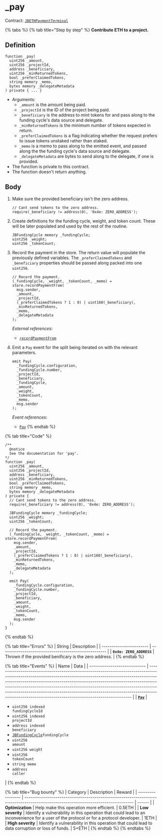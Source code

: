 # \_pay

Contract: [`JBETHPaymentTerminal`](../)​‌

{% tabs %}
{% tab title="Step by step" %}
**Contribute ETH to a project.**

## Definition

```solidity
function _pay(
  uint256 _amount,
  uint256 _projectId,
  address _beneficiary,
  uint256 _minReturnedTokens,
  bool _preferClaimedTokens,
  string memory _memo,
  bytes memory _delegateMetadata
) private { ... }
```

* Arguments:
  * `_amount` is the amount being paid.
  * `_projectId` is the ID of the project being paid.
  * `_beneficiary` is the address to mint tokens for and pass along to the funding cycle's data source and delegate.
  * `_minReturnedTokens` is the minimum number of tokens expected in return.
  * `_preferClaimedTokens` is a flag indicating whether the request prefers to issue tokens unstaked rather than staked.
  * `_memo` is a memo to pass along to the emitted event, and passed along the the funding cycle's data source and delegate.
  * `_delegateMetadata` are bytes to send along to the delegate, if one is provided.
* The function is private to this contract.
* The function doesn't return anything.

## Body

1.  Make sure the provided beneficiary isn't the zero address.

    ```solidity
    // Cant send tokens to the zero address.
    require(_beneficiary != address(0), '0x4e: ZERO_ADDRESS');
    ```
2.  Create definitions for the funding cycle, weight, and token count. These will be later populated and used by the rest of the routine.

    ```solidity
    JBFundingCycle memory _fundingCycle;
    uint256 _weight;
    uint256 _tokenCount;
    ```
3.  Record the payment in the store. The return value will populate the previously defined variables. The `_preferClaimedTokens` and `_beneficiary` properties should be passed along packed into one `uint256`.

    ```solidity
    // Record the payment.
    (_fundingCycle, _weight, _tokenCount, _memo) = store.recordPaymentFrom(
      msg.sender,
      _amount,
      _projectId,
      (_preferClaimedTokens ? 1 : 0) | uint160(_beneficiary),
      _minReturnedTokens,
      _memo,
      _delegateMetadata
    );
    ```

    _External references:_

    * [`recordPaymentFrom`](../../jbethpaymentterminalstore/write/recordpaymentfrom.md)
4.  Emit a `Pay` event for the split being iterated on with the relevant parameters.

    ```solidity
    emit Pay(
      _fundingCycle.configuration,
      _fundingCycle.number,
      _projectId,
      _beneficiary,
      _fundingCycle,
      _amount,
      _weight,
      _tokenCount,
      _memo,
      msg.sender
    );
    ```

    _Event references:_

    * [`Pay`](../events/pay.md)
{% endtab %}

{% tab title="Code" %}
```solidity
/**
  @notice
  See the documentation for 'pay'.
*/
function _pay(
  uint256 _amount,
  uint256 _projectId,
  address _beneficiary,
  uint256 _minReturnedTokens,
  bool _preferClaimedTokens,
  string memory _memo,
  bytes memory _delegateMetadata
) private {
  // Cant send tokens to the zero address.
  require(_beneficiary != address(0), '0x4e: ZERO_ADDRESS');

  JBFundingCycle memory _fundingCycle;
  uint256 _weight;
  uint256 _tokenCount;

  // Record the payment.
  (_fundingCycle, _weight, _tokenCount, _memo) = store.recordPaymentFrom(
    msg.sender,
    _amount,
    _projectId,
    (_preferClaimedTokens ? 1 : 0) | uint160(_beneficiary),
    _minReturnedTokens,
    _memo,
    _delegateMetadata
  );

  emit Pay(
    _fundingCycle.configuration,
    _fundingCycle.number,
    _projectId,
    _beneficiary,
    _amount,
    _weight,
    _tokenCount,
    _memo,
    msg.sender
  );
}
```
{% endtab %}

{% tab title="Errors" %}
| String                   | Description                                            |
| ------------------------ | ------------------------------------------------------ |
| **`0x4e: ZERO_ADDRESS`** | Thrown if the provided benificary is the zero address. |
{% endtab %}

{% tab title="Events" %}
| Name                          | Data                                                                                                                                                                                                                                                                                                                                                                                                                                                                        |
| ----------------------------- | --------------------------------------------------------------------------------------------------------------------------------------------------------------------------------------------------------------------------------------------------------------------------------------------------------------------------------------------------------------------------------------------------------------------------------------------------------------------------- |
| [**`Pay`**](../events/pay.md) | <ul><li><code>uint256 indexed fundingCycleId</code></li><li><code>uint256 indexed projectId</code></li><li><code>address indexed beneficiary</code></li><li><a href="../../../../data-structures/jbfundingcycle.md"><code>JBFundingCycle</code></a><code>fundingCycle</code></li><li><code>uint256 amount</code></li><li><code>uint256 weight</code></li><li><code>uint256 tokenCount</code></li><li><code>string memo</code></li><li><code>address caller</code></li></ul> |
{% endtab %}

{% tab title="Bug bounty" %}
| Category          | Description                                                                                                                            | Reward |
| ----------------- | -------------------------------------------------------------------------------------------------------------------------------------- | ------ |
| **Optimization**  | Help make this operation more efficient.                                                                                               | 0.5ETH |
| **Low severity**  | Identify a vulnerability in this operation that could lead to an inconvenience for a user of the protocol or for a protocol developer. | 1ETH   |
| **High severity** | Identify a vulnerability in this operation that could lead to data corruption or loss of funds.                                        | 5+ETH  |
{% endtab %}
{% endtabs %}
